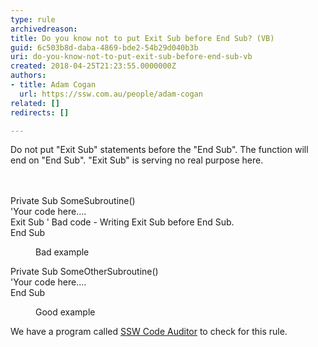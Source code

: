 ```yaml
---
type: rule
archivedreason: 
title: Do you know not to put Exit Sub before End Sub? (VB)
guid: 6c503b8d-daba-4869-bde2-54b29d040b3b
uri: do-you-know-not-to-put-exit-sub-before-end-sub-vb
created: 2018-04-25T21:23:55.0000000Z
authors:
- title: Adam Cogan
  url: https://ssw.com.au/people/adam-cogan
related: []
redirects: []

---
```



Do not put &quot;Exit Sub&quot; statements before the &quot;End Sub&quot;. The function will end on &quot;End Sub&quot;. &quot;Exit Sub&quot; is serving no real purpose here.<br>
<br><excerpt class='endintro'></excerpt><br>
<p class="ssw15-rteElement-CodeArea">Private Sub SomeSubroutine()<br>'Your code here....<br>Exit Sub ' Bad code - Writing Exit Sub before End Sub.<br>End Sub</p><dd class="ssw15-rteElement-FigureBad">Bad example​<br></dd><p class="ssw15-rteElement-CodeArea">Private Sub SomeOtherSubroutine()<br>'Your code here....<br>End Sub</p><dd class="ssw15-rteElement-FigureGood"> Good example​<br></dd><p class="ssw15-rteElement-YellowBorderBox">We have a program called&#160;<a href="https&#58;//www.ssw.com.au/ssw/CodeAuditor/Rules.aspx#ExitSub">SSW Code Auditor</a>&#160;to check for this rule.</p>
​<br>


